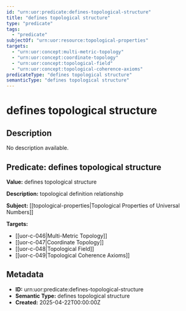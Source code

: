 ```yaml
---
id: "urn:uor:predicate:defines-topological-structure"
title: "defines topological structure"
type: "predicate"
tags:
  - "predicate"
subjectOf: "urn:uor:resource:topological-properties"
targets:
  - "urn:uor:concept:multi-metric-topology"
  - "urn:uor:concept:coordinate-topology"
  - "urn:uor:concept:topological-field"
  - "urn:uor:concept:topological-coherence-axioms"
predicateType: "defines topological structure"
semanticType: "defines topological structure"
---
```


# defines topological structure

## Description

No description available.

## Predicate: defines topological structure

**Value:** defines topological structure

**Description:** topological definition relationship

**Subject:** [[topological-properties|Topological Properties of Universal Numbers]]

**Targets:**

- [[uor-c-046|Multi-Metric Topology]]
- [[uor-c-047|Coordinate Topology]]
- [[uor-c-048|Topological Field]]
- [[uor-c-049|Topological Coherence Axioms]]

## Metadata

- **ID:** urn:uor:predicate:defines-topological-structure
- **Semantic Type:** defines topological structure
- **Created:** 2025-04-22T00:00:00Z

